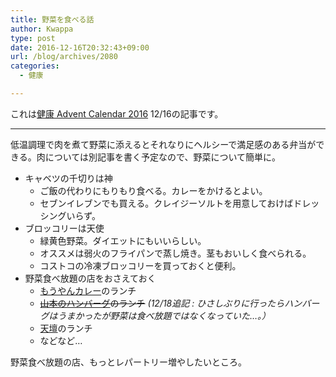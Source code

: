 ```yaml
---
title: 野菜を食べる話
author: Kwappa
type: post
date: 2016-12-16T20:32:43+09:00
url: /blog/archives/2080
categories:
  - 健康

---
```

これは<a href="http://www.adventar.org/calendars/1822" target="_blank" rel="noopener noreferrer">健康 Advent Calendar 2016</a> 12/16の記事です。

* * *

低温調理で肉を煮て野菜に添えるとそれなりにヘルシーで満足感のある弁当ができる。肉については別記事を書く予定なので、野菜について簡単に。

  * キャベツの千切りは神 
      * ご飯の代わりにもりもり食べる。カレーをかけるとよい。
      * セブンイレブンでも買える。クレイジーソルトを用意しておけばドレッシングいらず。
  * ブロッコリーは天使 
      * 緑黄色野菜。ダイエットにもいいらしい。
      * オススメは弱火のフライパンで蒸し焼き。茎もおいしく食べられる。
      * コストコの冷凍ブロッコリーを買っておくと便利。
  * 野菜食べ放題の店をおさえておく 
      * <a href="http://www.moyan.jp/" target="_blank" rel="noopener noreferrer">もうやんカレー</a>のランチ
      * <del><a href="http://www.yamahan.tokyo/" target="_blank" rel="noopener noreferrer">山本のハンバーグ</a>のランチ</del> _(12/18追記 : ひさしぶりに行ったらハンバーグはうまかったが野菜は食べ放題ではなくなっていた…。）_
      * <a href="http://www.tendan.co.jp/" target="_blank" rel="noopener noreferrer">天壇</a>のランチ
      * などなど…

野菜食べ放題の店、もっとレパートリー増やしたいところ。
